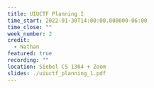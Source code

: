 ```yaml
---
title: UIUCTF Planning I
time_start: 2022-01-30T14:00:00.000000-06:00
time_close: ""
week_number: 2
credit:
  - Nathan
featured: true
recording: ""
location: Siebel CS 1304 + Zoom
slides: ./uiuctf_planning_1.pdf
---
```


